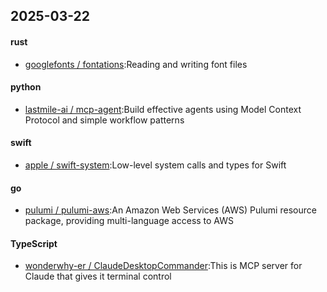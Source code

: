 ## 2025-03-22
#### rust
* [googlefonts / fontations](https://github.com/googlefonts/fontations):Reading and writing font files
#### python
* [lastmile-ai / mcp-agent](https://github.com/lastmile-ai/mcp-agent):Build effective agents using Model Context Protocol and simple workflow patterns
#### swift
* [apple / swift-system](https://github.com/apple/swift-system):Low-level system calls and types for Swift
#### go
* [pulumi / pulumi-aws](https://github.com/pulumi/pulumi-aws):An Amazon Web Services (AWS) Pulumi resource package, providing multi-language access to AWS
#### TypeScript
* [wonderwhy-er / ClaudeDesktopCommander](https://github.com/wonderwhy-er/ClaudeDesktopCommander):This is MCP server for Claude that gives it terminal control
